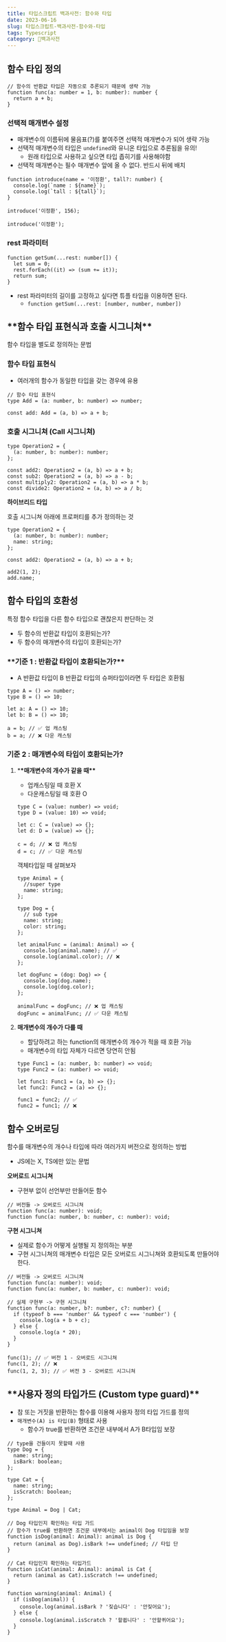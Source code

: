 ```yaml
---
title: 타입스크립트 백과사전: 함수와 타입
date: 2023-06-16
slug: 타입스크립트-백과사전-함수와-타입
tags: Typescript
category: 🏫백과사전
---
```


## 함수 타입 정의

```tsx
// 함수의 반환값 타입은 자동으로 추론되기 때문에 생략 가능
function func(a: number = 1, b: number): number {
  return a + b;
}
```

### 선택적 매개변수 설정

- 매개변수의 이름뒤에 물음표(?)를 붙여주면 선택적 매개변수가 되어 생략 가능
- 선택적 매개변수의 타입은 `undefined`와 유니온 타입으로 추론됨을 유의!
  - 원래 타입으로 사용하고 싶으면 타입 좁히기를 사용해야함
- 선택적 매개변수는 필수 매개변수 앞에 올 수 없다. 반드시 뒤에 배치

```tsx
function introduce(name = '이정환', tall?: number) {
  console.log(`name : ${name}`);
  console.log(`tall : ${tall}`);
}

introduce('이정환', 156);

introduce('이정환');
```

### rest 파라미터

```tsx
function getSum(...rest: number[]) {
  let sum = 0;
  rest.forEach((it) => (sum += it));
  return sum;
}
```

- rest 파라미터의 길이를 고정하고 싶다면 튜플 타입을 이용하면 된다.
  - `function getSum(...rest: [number, number, number])`

## \***\*함수 타입 표현식과 호출 시그니쳐\*\***

함수 타입을 별도로 정의하는 문법

### 함수 타입 표현식

- 여러개의 함수가 동일한 타입을 갖는 경우에 유용

```tsx
// 함수 타입 표현식
type Add = (a: number, b: number) => number;

const add: Add = (a, b) => a + b;
```

### 호출 시그니쳐 (Call 시그니쳐)

```tsx
type Operation2 = {
  (a: number, b: number): number;
};

const add2: Operation2 = (a, b) => a + b;
const sub2: Operation2 = (a, b) => a - b;
const multiply2: Operation2 = (a, b) => a * b;
const divide2: Operation2 = (a, b) => a / b;
```

**하이브리드 타입**

호출 시그니쳐 아래에 프로퍼티를 추가 정의하는 것

```tsx
type Operation2 = {
  (a: number, b: number): number;
  name: string;
};

const add2: Operation2 = (a, b) => a + b;

add2(1, 2);
add.name;
```

## 함수 타입의 호환성

특정 함수 타입을 다른 함수 타입으로 괜찮은지 판단하는 것

- 두 함수의 반환값 타입이 호환되는가?
- 두 함수의 매개변수의 타입이 호환되는가?

### \***\*기준 1 : 반환값 타입이 호환되는가?\*\***

- A 반환값 타입이 B 반환값 타입의 슈퍼타입이라면 두 타입은 호환됨

```tsx
type A = () => number;
type B = () => 10;

let a: A = () => 10;
let b: B = () => 10;

a = b; // ✅ 업 캐스팅
b = a; // ❌ 다운 캐스팅
```

### 기준 2 : 매개변수의 타입이 호환되는가?

1. \***\*매개변수의 개수가 같을 때\*\***

   - 업캐스팅일 때 호환 X
   - 다운캐스팅일 때 호환 O

   ```tsx
   type C = (value: number) => void;
   type D = (value: 10) => void;

   let c: C = (value) => {};
   let d: D = (value) => {};

   c = d; // ❌ 업 캐스팅
   d = c; // ✅ 다운 캐스팅
   ```

   객체타입일 때 살펴보자

   ```tsx
   type Animal = {
     //super type
     name: string;
   };

   type Dog = {
     // sub type
     name: string;
     color: string;
   };

   let animalFunc = (animal: Animal) => {
     console.log(animal.name); // ✅
     console.log(animal.color); // ❌
   };

   let dogFunc = (dog: Dog) => {
     console.log(dog.name);
     console.log(dog.color);
   };

   animalFunc = dogFunc; // ❌ 업 캐스팅
   dogFunc = animalFunc; // ✅ 다운 캐스팅
   ```

2. **매개변수의 개수가 다를 때**

   - 할당하려고 하는 function의 매개변수의 개수가 적을 때 호환 가능
   - 매개변수의 타입 자체가 다르면 당연히 안됨

   ```tsx
   type Func1 = (a: number, b: number) => void;
   type Func2 = (a: number) => void;

   let func1: Func1 = (a, b) => {};
   let func2: Func2 = (a) => {};

   func1 = func2; // ✅
   func2 = func1; // ❌
   ```

## 함수 오버로딩

함수를 매개변수의 개수나 타입에 따라 여러가지 버전으로 정의하는 방법

- JS에는 X, TS에만 있는 문법

**오버로드 시그니쳐**

- 구현부 없이 선언부만 만들어둔 함수

```tsx
// 버전들 -> 오버로드 시그니쳐
function func(a: number): void;
function func(a: number, b: number, c: number): void;
```

**구현 시그니쳐**

- 실제로 함수가 어떻게 실행될 지 정의하는 부분
- 구현 시그니쳐의 매개변수 타입은 모든 오버로드 시그니쳐와 호환되도록 만들어야 한다.

```tsx
// 버전들 -> 오버로드 시그니쳐
function func(a: number): void;
function func(a: number, b: number, c: number): void;

// 실제 구현부 -> 구현 시그니쳐
function func(a: number, b?: number, c?: number) {
  if (typeof b === 'number' && typeof c === 'number') {
    console.log(a + b + c);
  } else {
    console.log(a * 20);
  }
}

func(1); // ✅ 버전 1 - 오버로드 시그니쳐
func(1, 2); // ❌
func(1, 2, 3); // ✅ 버전 3 - 오버로드 시그니쳐
```

## \***\*사용자 정의 타입가드 (Custom type guard)\*\***

- 참 또는 거짓을 반환하는 함수를 이용해 사용자 정의 타입 가드를 정의
- `매개변수(A) is 타입(B)` 형태로 사용
  - 함수가 true를 반환하면 조건문 내부에서 A가 B타입임 보장

```tsx
// type을 건들이지 못할때 사용
type Dog = {
  name: string;
  isBark: boolean;
};

type Cat = {
  name: string;
  isScratch: boolean;
};

type Animal = Dog | Cat;

// Dog 타입인지 확인하는 타입 가드
// 함수가 true를 반환하면 조건문 내부에서는 animal이 Dog 타입임을 보장
function isDog(animal: Animal): animal is Dog {
  return (animal as Dog).isBark !== undefined; // 타입 단
}

// Cat 타입인지 확인하는 타입가드
function isCat(animal: Animal): animal is Cat {
  return (animal as Cat).isScratch !== undefined;
}

function warning(animal: Animal) {
  if (isDog(animal)) {
    console.log(animal.isBark ? '짖습니다' : '안짖어요');
  } else {
    console.log(animal.isScratch ? '할큅니다' : '안할퀴어요');
  }
}
```
